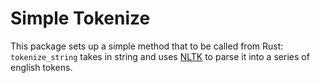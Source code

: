 # Simple Tokenize

This package sets up a simple method that to be called from Rust:
`tokenize_string` takes in string and uses
[NLTK](https://pypi.python.org/pypi/nltk) to parse it into a
series of english tokens.
